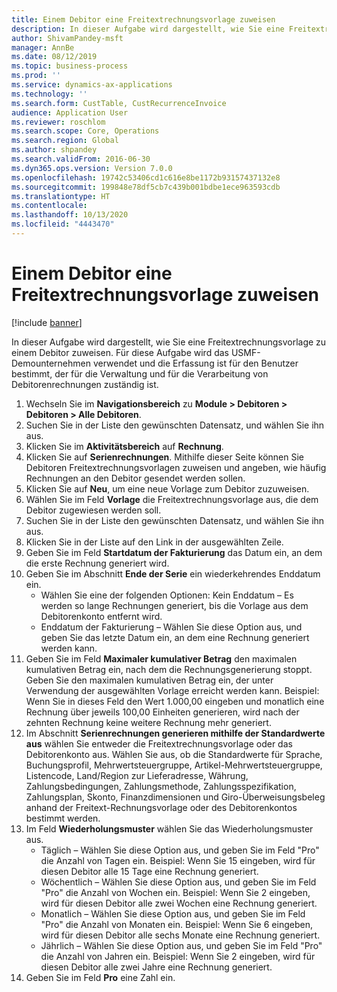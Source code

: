 ```yaml
---
title: Einem Debitor eine Freitextrechnungsvorlage zuweisen
description: In dieser Aufgabe wird dargestellt, wie Sie eine Freitextrechnungsvorlage zu einem Debitor zuweisen.
author: ShivamPandey-msft
manager: AnnBe
ms.date: 08/12/2019
ms.topic: business-process
ms.prod: ''
ms.service: dynamics-ax-applications
ms.technology: ''
ms.search.form: CustTable, CustRecurrenceInvoice
audience: Application User
ms.reviewer: roschlom
ms.search.scope: Core, Operations
ms.search.region: Global
ms.author: shpandey
ms.search.validFrom: 2016-06-30
ms.dyn365.ops.version: Version 7.0.0
ms.openlocfilehash: 19742c53406cd1c616e8be1172b93157437132e8
ms.sourcegitcommit: 199848e78df5cb7c439b001bdbe1ece963593cdb
ms.translationtype: HT
ms.contentlocale: 
ms.lasthandoff: 10/13/2020
ms.locfileid: "4443470"
---
```

# <a name="assign-a-free-text-invoice-template-to-a-customer"></a>Einem Debitor eine Freitextrechnungsvorlage zuweisen

[!include [banner](../../includes/banner.md)]

In dieser Aufgabe wird dargestellt, wie Sie eine Freitextrechnungsvorlage zu einem Debitor zuweisen. Für diese Aufgabe wird das USMF-Demounternehmen verwendet und die Erfassung ist für den Benutzer bestimmt, der für die Verwaltung und für die Verarbeitung von Debitorenrechnungen zuständig ist.

1. Wechseln Sie im **Navigationsbereich** zu **Module > Debitoren > Debitoren > Alle Debitoren**.
2. Suchen Sie in der Liste den gewünschten Datensatz, und wählen Sie ihn aus.
3. Klicken Sie im **Aktivitätsbereich** auf **Rechnung**.
4. Klicken Sie auf **Serienrechnungen**. Mithilfe dieser Seite können Sie Debitoren Freitextrechnungsvorlagen zuweisen und angeben, wie häufig Rechnungen an den Debitor gesendet werden sollen.  
5. Klicken Sie auf **Neu**, um eine neue Vorlage zum Debitor zuzuweisen.
6. Wählen Sie im Feld **Vorlage** die Freitextrechnungsvorlage aus, die dem Debitor zugewiesen werden soll.
7. Suchen Sie in der Liste den gewünschten Datensatz, und wählen Sie ihn aus.
8. Klicken Sie in der Liste auf den Link in der ausgewählten Zeile.
9. Geben Sie im Feld **Startdatum der Fakturierung** das Datum ein, an dem die erste Rechnung generiert wird.
10. Geben Sie im Abschnitt **Ende der Serie** ein wiederkehrendes Enddatum ein.  
    * Wählen Sie eine der folgenden Optionen: Kein Enddatum – Es werden so lange Rechnungen generiert, bis die Vorlage aus dem Debitorenkonto entfernt wird.
    * Enddatum der Fakturierung – Wählen Sie diese Option aus, und geben Sie das letzte Datum ein, an dem eine Rechnung generiert werden kann.  
11. Geben Sie im Feld **Maximaler kumulativer Betrag** den maximalen kumulativen Betrag ein, nach dem die Rechnungsgenerierung stoppt. Geben Sie den maximalen kumulativen Betrag ein, der unter Verwendung der ausgewählten Vorlage erreicht werden kann. Beispiel: Wenn Sie in dieses Feld den Wert 1.000,00 eingeben und monatlich eine Rechnung über jeweils 100,00 Einheiten generieren, wird nach der zehnten Rechnung keine weitere Rechnung mehr generiert.  
12. Im Abschnitt **Serienrechnungen generieren mithilfe der Standardwerte aus** wählen Sie entweder die Freitextrechnungsvorlage oder das Debitorenkonto aus. Wählen Sie aus, ob die Standardwerte für Sprache, Buchungsprofil, Mehrwertsteuergruppe, Artikel-Mehrwertsteuergruppe, Listencode, Land/Region zur Lieferadresse, Währung, Zahlungsbedingungen, Zahlungsmethode, Zahlungsspezifikation, Zahlungsplan, Skonto, Finanzdimensionen und Giro-Überweisungsbeleg anhand der Freitext-Rechnungsvorlage oder des Debitorenkontos bestimmt werden.  
13. Im Feld **Wiederholungsmuster** wählen Sie das Wiederholungsmuster aus.
    + Täglich – Wählen Sie diese Option aus, und geben Sie im Feld "Pro" die Anzahl von Tagen ein. Beispiel: Wenn Sie 15 eingeben, wird für diesen Debitor alle 15 Tage eine Rechnung generiert.
    + Wöchentlich – Wählen Sie diese Option aus, und geben Sie im Feld "Pro" die Anzahl von Wochen ein. Beispiel: Wenn Sie 2 eingeben, wird für diesen Debitor alle zwei Wochen eine Rechnung generiert.
    + Monatlich – Wählen Sie diese Option aus, und geben Sie im Feld "Pro" die Anzahl von Monaten ein. Beispiel: Wenn Sie 6 eingeben, wird für diesen Debitor alle sechs Monate eine Rechnung generiert.
    + Jährlich – Wählen Sie diese Option aus, und geben Sie im Feld "Pro" die Anzahl von Jahren ein. Beispiel: Wenn Sie 2 eingeben, wird für diesen Debitor alle zwei Jahre eine Rechnung generiert.  
14. Geben Sie im Feld **Pro** eine Zahl ein.

